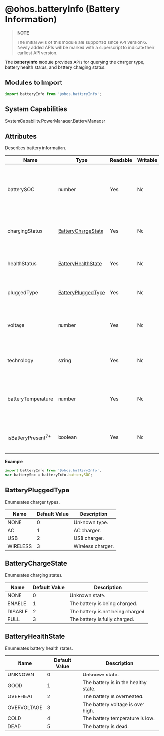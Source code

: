 # @ohos.batteryInfo (Battery Information)

>**NOTE**
>
>The initial APIs of this module are supported since API version 6. Newly added APIs will be marked with a superscript to indicate their earliest API version.

The **batteryInfo** module provides APIs for querying the charger type, battery health status, and battery charging status.


## Modules to Import

```js
import batteryInfo from '@ohos.batteryInfo';
```

## System Capabilities

SystemCapability.PowerManager.BatteryManager

## Attributes

Describes battery information.

| Name                          | Type                                      | Readable | Writable | Description                                                  |
| ----------------------------- | ----------------------------------------- | -------- | -------- | ------------------------------------------------------------ |
| batterySOC                    | number                                    | Yes      | No       | Battery state of charge (SoC) of the current device, in unit of percentage. |
| chargingStatus                | [BatteryChargeState](#batterychargestate) | Yes      | No       | Battery charging state of the current device.                |
| healthStatus                  | [BatteryHealthState](#batteryhealthstate) | Yes      | No       | Battery health state of the current device.                  |
| pluggedType                   | [BatteryPluggedType](#batterypluggedtype) | Yes      | No       | Charger type of the current device.                          |
| voltage                       | number                                    | Yes      | No       | Battery voltage of the current device, in unit of microvolt. |
| technology                    | string                                    | Yes      | No       | Battery technology of the current device.                    |
| batteryTemperature            | number                                    | Yes      | No       | Battery temperature of the current device, in unit of 0.1°C. |
| isBatteryPresent<sup>7+</sup> | boolean                                   | Yes      | No       | Whether the battery is supported or present.                 |

**Example**

```js
import batteryInfo from '@ohos.batteryInfo';
var batterySoc = batteryInfo.batterySOC;
```


## BatteryPluggedType

Enumerates charger types.

| Name     | Default Value | Description       |
| -------- | ------------- | ----------------- |
| NONE     | 0             | Unknown type.     |
| AC       | 1             | AC charger.       |
| USB      | 2             | USB charger.      |
| WIRELESS | 3             | Wireless charger. |


## BatteryChargeState

Enumerates charging states.

| Name    | Default Value | Description                       |
| ------- | ------------- | --------------------------------- |
| NONE    | 0             | Unknown state.                    |
| ENABLE  | 1             | The battery is being charged.     |
| DISABLE | 2             | The battery is not being charged. |
| FULL    | 3             | The battery is fully charged.     |


## BatteryHealthState

Enumerates battery health states.

| Name        | Default Value | Description                          |
| ----------- | ------------- | ------------------------------------ |
| UNKNOWN     | 0             | Unknown state.                       |
| GOOD        | 1             | The battery is in the healthy state. |
| OVERHEAT    | 2             | The battery is overheated.           |
| OVERVOLTAGE | 3             | The battery voltage is over high.    |
| COLD        | 4             | The battery temperature is low.      |
| DEAD        | 5             | The battery is dead.                 |

